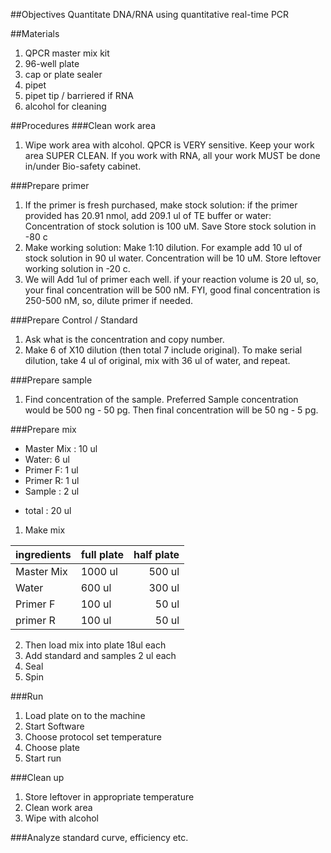 ##Objectives
Quantitate DNA/RNA using quantitative real-time PCR

##Materials
1. QPCR master mix kit
2. 96-well plate
3. cap or plate sealer
4. pipet
5. pipet tip / barriered if RNA
6. alcohol for cleaning

##Procedures
###Clean work area
1. Wipe work area with alcohol. QPCR is VERY sensitive. Keep your work area SUPER CLEAN. If you work with RNA, all your work MUST be done in/under Bio-safety cabinet.

###Prepare primer
1. If the primer is fresh purchased, make stock solution: if the primer provided has 20.91 nmol, add 209.1 ul of TE buffer or water: Concentration of stock solution is 100 uM. Save Store stock solution in -80 c 
2. Make working solution: Make 1:10 dilution. For example add 10 ul of stock solution in 90 ul water. Concentration will be 10 uM. Store leftover working solution in -20 c.
3. We will Add 1ul of primer each well. if your reaction volume is 20 ul, so, your final concentration will be 500 nM. FYI, good final concentration is 250-500 nM, so, dilute primer if needed.

###Prepare Control / Standard
1. Ask what is the concentration and copy number.
2. Make 6 of X10 dilution (then total 7 include original). To make serial dilution, take 4 ul of original, mix with 36 ul of water, and repeat. 

###Prepare sample
1. Find concentration of the sample. Preferred Sample concentration would be 500 ng - 50 pg. Then final concentration will be 50 ng - 5 pg.

###Prepare mix
+ Master Mix : 10 ul
+ Water: 6 ul
+ Primer F: 1 ul
+ Primer R: 1 ul
+ Sample : 2 ul
* total : 20 ul

1. Make mix

| ingredients | full plate | half plate |
| :--------- | --------- | ---------: |  
| Master Mix | 1000 ul | 500 ul |
| Water | 600 ul | 300 ul |
| Primer F | 100 ul | 50 ul |
| primer R | 100 ul | 50 ul |

2. Then load mix into plate 18ul each
3. Add standard and samples 2 ul each
4. Seal
5. Spin

###Run
1. Load plate on to the machine
2. Start Software
3. Choose protocol set temperature
4. Choose plate
5. Start run

###Clean up
1. Store leftover in appropriate temperature
2. Clean work area
3. Wipe with alcohol 

###Analyze 
standard curve, efficiency etc.
